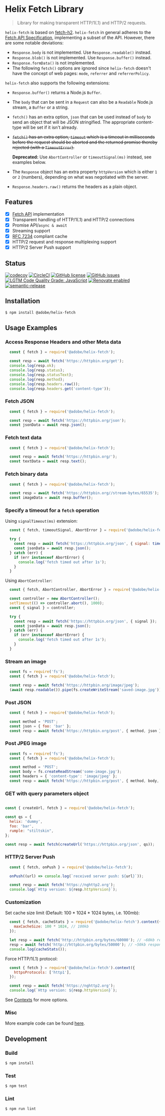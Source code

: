 # Helix Fetch Library

> Library for making transparent HTTP/1(.1) and HTTP/2 requests.

`helix-fetch` is based on [fetch-h2](https://github.com/grantila/fetch-h2). `helix-fetch` in general adheres to the [Fetch API Specification](https://developer.mozilla.org/en-US/docs/Web/API/Fetch_API), implementing a subset of the API. However, there are some notable deviations:

* `Response.body` is not implemented. Use `Response.readable()` instead.
* `Response.blob()` is not implemented. Use `Response.buffer()` instead.
* `Response.formData()` is not implemented.
* The following `fetch()` options are ignored since `helix-fetch` doesn't have the concept of web pages: `mode`, `referrer` and `referrerPolicy`.

`helix-fetch` also supports the following extensions:

* `Response.buffer()` returns a Node.js `Buffer`.
* The `body` that can be sent in a `Request` can also be a `Readable` Node.js stream, a `Buffer` or a string.
* `fetch()` has an extra option, `json` that can be used instead of `body` to send an object that will be JSON stringified. The appropriate content-type will be set if it isn't already.
* ~~`fetch()` has an extra option, `timeout` which is a timeout in milliseconds before the request should be aborted and the returned promise thereby rejected (with a `TimeoutError`).~~
  
  **Deprecated:** Use `AbortController` or `timeoutSignal(ms)` instead, see examples below.
* The `Response` object has an extra property `httpVersion` which is either `1` or `2` (numbers), depending on what was negotiated with the server.
* `Response.headers.raw()` returns the headers as a plain object.

## Features

* [x] [Fetch API](https://developer.mozilla.org/en-US/docs/Web/API/Fetch_API) implementation
* [x] Transparent handling of HTTP/1(.1) and HTTP/2 connections
* [x] Promise API/`async & await`
* [x] Streaming support
* [x] [RFC 7234](https://httpwg.org/specs/rfc7234.html) compliant cache
* [x] HTTP/2 request and response multiplexing support
* [x] HTTP/2 Server Push support

## Status

[![codecov](https://img.shields.io/codecov/c/github/adobe/helix-fetch.svg)](https://codecov.io/gh/adobe/helix-fetch)
[![CircleCI](https://img.shields.io/circleci/project/github/adobe/helix-fetch.svg)](https://circleci.com/gh/adobe/helix-fetch)
[![GitHub license](https://img.shields.io/github/license/adobe/helix-fetch.svg)](https://github.com/adobe/helix-fetch/blob/master/LICENSE.txt)
[![GitHub issues](https://img.shields.io/github/issues/adobe/helix-fetch.svg)](https://github.com/adobe/helix-fetch/issues)
[![LGTM Code Quality Grade: JavaScript](https://img.shields.io/lgtm/grade/javascript/g/adobe/helix-fetch.svg?logo=lgtm&logoWidth=18)](https://lgtm.com/projects/g/adobe/helix-fetch)
[![Renovate enabled](https://img.shields.io/badge/renovate-enabled-brightgreen.svg)](https://renovatebot.com/)
[![semantic-release](https://img.shields.io/badge/%20%20%F0%9F%93%A6%F0%9F%9A%80-semantic--release-e10079.svg)](https://github.com/semantic-release/semantic-release)

## Installation

```bash
$ npm install @adobe/helix-fetch
```

## Usage Examples

### Access Response Headers and other Meta data

```javascript
  const { fetch } = require('@adobe/helix-fetch');

  const resp = await fetch('https://httpbin.org/get');
  console.log(resp.ok);
  console.log(resp.status);
  console.log(resp.statusText);
  console.log(resp.method);
  console.log(resp.headers.raw());
  console.log(resp.headers.get('content-type'));
```

### Fetch JSON

```javascript
  const { fetch } = require('@adobe/helix-fetch');

  const resp = await fetch('https://httpbin.org/json');
  const jsonData = await resp.json();
```

### Fetch text data

```javascript
  const { fetch } = require('@adobe/helix-fetch');

  const resp = await fetch('https://httpbin.org/');
  const textData = await resp.text();
```

### Fetch binary data

```javascript
  const { fetch } = require('@adobe/helix-fetch');

  const resp = await fetch('https://httpbin.org//stream-bytes/65535');
  const imageData = await resp.buffer();
```

### Specify a timeout for a `fetch` operation

Using `signalTimeout(ms)` extension:

```javascript
  const { fetch, timeoutSignal, AbortError } = require('@adobe/helix-fetch');

  try {
    const resp = await fetch('https://httpbin.org/json', { signal: timeoutSignal(1000) });
    const jsonData = await resp.json();
  } catch (err) {
    if (err instanceof AbortError) {
      console.log('fetch timed out after 1s');
    }
  }
```

Using `AbortController`:

```javascript
  const { fetch, AbortController, AbortError } = require('@adobe/helix-fetch');

  const controller = new AbortController();
  setTimeout(() => controller.abort(), 1000);
  const { signal } = controller;

  try {
    const resp = await fetch('https://httpbin.org/json', { signal });
    const jsonData = await resp.json();
  } catch (err) {
    if (err instanceof AbortError) {
      console.log('fetch timed out after 1s');
    }
  }
```

### Stream an image

```javascript
  const fs = require('fs');
  const { fetch } = require('@adobe/helix-fetch');

  const resp = await fetch('https://httpbin.org/image/jpeg');
  (await resp.readable()).pipe(fs.createWriteStream('saved-image.jpg'));
```

### Post JSON

```javascript
  const { fetch } = require('@adobe/helix-fetch');

  const method = 'POST';
  const json = { foo: 'bar' };
  const resp = await fetch('https://httpbin.org/post', { method, json });
```

### Post JPEG image

```javascript
  const fs = require('fs');
  const { fetch } = require('@adobe/helix-fetch');

  const method = 'POST';
  const body = fs.createReadStream('some-image.jpg');
  const headers = { 'content-type': 'image/jpeg' };
  const resp = await fetch('https://httpbin.org/post', { method, body, headers });
```

### GET with query parameters object

```javascript

const { createUrl, fetch } = require('@adobe/helix-fetch');

const qs = {
  helix: 'dummy',
  foo: 'bar',
  rumple: "stiltskin",
};

const resp = await fetch(createUrl('https://httpbin.org/json', qs));
```

### HTTP/2 Server Push

```javascript
  const { fetch, onPush } = require('@adobe/helix-fetch');

  onPush((url) => console.log(`received server push: ${url}`));

  const resp = await fetch('https://nghttp2.org');
  console.log(`Http version: ${resp.httpVersion}`);
```

### Customization

Set cache size limit (Default: 100 \* 1024 \* 1024 bytes, i.e. 100mb):

```javascript
  const { fetch, cacheStats } = require('@adobe/helix-fetch').context({
    maxCacheSize: 100 * 1024, // 100kb
  });

  let resp = await fetch('http://httpbin.org/bytes/60000'); // ~60kb response
  resp = await fetch('http://httpbin.org/bytes/50000'); // ~50kb response
  console.log(cacheStats());
```

Force HTTP/1(.1) protocol:

```javascript
  const { fetch } = require('@adobe/helix-fetch').context({
    httpsProtocols: ['http1'],
  });

  const resp = await fetch('https://nghttp2.org');
  console.log(`Http version: ${resp.httpVersion}`);
```

See [Contexts](https://github.com/grantila/fetch-h2#contexts) for more options.

### Misc

More example code can be found [here](/test/index.test.js).

## Development

### Build

```bash
$ npm install
```

### Test

```bash
$ npm test
```

### Lint

```bash
$ npm run lint
```
